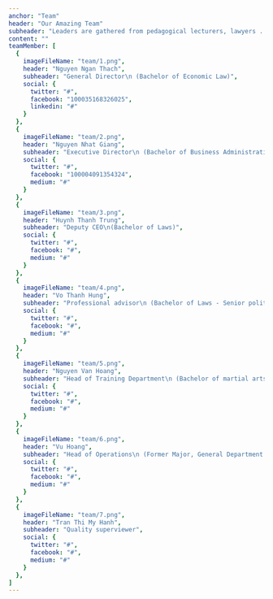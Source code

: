 ```yaml
---
anchor: "Team"
header: "Our Amazing Team"
subheader: "Leaders are gathered from pedagogical lecturers, lawyers ... especially officers in the army and police force, most of them are professional officers, supervisors, scouts, commandos, is an elite special force who has worked for many years in the cause of national defense."
content: ""
teamMember: [
  {
    imageFileName: "team/1.png",
    header: "Nguyen Ngan Thach",
    subheader: "General Director\n (Bachelor of Economic Law)",
    social: {
      twitter: "#",
      facebook: "100035168326025",
      linkedin: "#"
    }
  },
  {
    imageFileName: "team/2.png",
    header: "Nguyen Nhat Giang",
    subheader: "Executive Director\n (Bachelor of Business Administration)",
    social: {
      twitter: "#",
      facebook: "100004091354324",
      medium: "#"
    }
  },
  {
    imageFileName: "team/3.png",
    header: "Huynh Thanh Trung",
    subheader: "Deputy CEO\n(Bachelor of Laws)",
    social: {
      twitter: "#",
      facebook: "#",
      medium: "#"
    }
  },
  {
    imageFileName: "team/4.png",
    header: "Vo Thanh Hung",
    subheader: "Professional advisor\n (Bachelor of Laws - Senior political theory - Former City Inspector)",
    social: {
      twitter: "#",
      facebook: "#",
      medium: "#"
    }
  },
  {
    imageFileName: "team/5.png",
    header: "Nguyen Van Hoang",
    subheader: "Head of Training Department\n (Bachelor of martial arts in Taekwondo five-dan)",
    social: {
      twitter: "#",
      facebook: "#",
      medium: "#"
    }
  },
  {
    imageFileName: "team/6.png",
    header: "Vu Hoang",
    subheader: "Head of Operations\n (Former Major, General Department of Logistics in QK7)",
    social: {
      twitter: "#",
      facebook: "#",
      medium: "#"
    }
  },
  {
    imageFileName: "team/7.png",
    header: "Tran Thi My Hanh",
    subheader: "Quality superviewer",
    social: {
      twitter: "#",
      facebook: "#",
      medium: "#"
    }
  },
]
---
```

